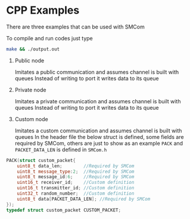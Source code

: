# CPP Examples 

There are three examples that can be used with SMCom

To compile and run codes just type

```bash
make && ./output.out
```


1. Public node

   Imitates a public communication and assumes channel is built with queues
   Instead of writing to port it writes data to its queue

2. Private node

   Imitates a private communication and assumes channel is built with queues
   Instead of writing to port it writes data to its queue

3. Custom node

	Imitates a custom communication and assumes channel is built with queues
	In the header file the below struct is defined, some fields are required by SMCom, others are just to show as an example
	`PACK` and `PACKET_DATA_LEN` is defined in `SMCom.h`

```cpp
PACK(struct custom_packet{
	uint8_t data_len;		 //Required by SMCom		
	uint8_t message_type:2;  //Required by SMCom
	uint8_t message_id:6;	 //Required by SMCom		
	uint16_t receiver_id;	 //Custom definition		
	uint16_t transmitter_id; //Custom definition		
	uint32_t random_number;	 //Custom definition		
	uint8_t data[PACKET_DATA_LEN]; //Required by SMCom		
});
typedef struct custom_packet CUSTOM_PACKET;

```